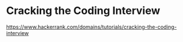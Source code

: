 # Cracking the Coding Interview
https://www.hackerrank.com/domains/tutorials/cracking-the-coding-interview
